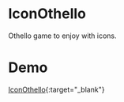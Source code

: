 # IconOthello
Othello game to enjoy with icons.

# Demo
[IconOthello](https://newkijitora.com/IconOthello/){:target="_blank"}